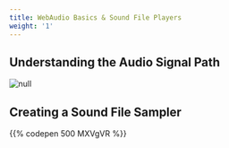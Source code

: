 ```yaml
---
title: WebAudio Basics & Sound File Players
weight: '1'
---
```

## Understanding the Audio Signal Path

![null](/images/uploads/simple_audio_pathway-1-.png)

## Creating a Sound File Sampler

{{% codepen 500 MXVgVR %}}

## 

##
